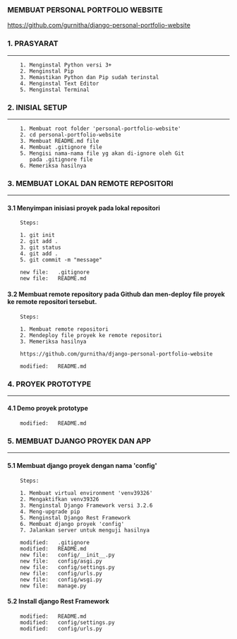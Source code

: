 ### MEMBUAT PERSONAL PORTFOLIO WEBSITE
https://github.com/gurnitha/django-personal-portfolio-website


### 1. PRASYARAT
----------------

        1. Menginstal Python versi 3+ 
        2. Menginstal Pip
        3. Memastikan Python dan Pip sudah terinstal
        4. Menginstal Text Editor
        5. Menginstal Terminal



### 2. INISIAL SETUP
--------------------

        1. Membuat root folder 'personal-portfolio-website'
        2. cd personal-portfolio-website
        3. Membuat README.md file
        4. Membuat .gitignore file
        5. Mengisi nama-nama file yg akan di-ignore oleh Git
           pada .gitignore file
        6. Memeriksa hasilnya



### 3. MEMBUAT LOKAL DAN REMOTE REPOSITORI
------------------------------------------

#### 3.1 Menyimpan inisiasi proyek pada lokal repositori

        Steps:

        1. git init
        2. git add .
        3. git status
        4. git add .
        5. git commit -m "message"

        new file:   .gitignore
        new file:   README.md


#### 3.2 Membuat remote repository pada Github dan men-deploy file proyek ke remote repositori tersebut.

        Steps:

        1. Membuat remote repositori
        2. Mendeploy file proyek ke remote repositori
        3. Memeriksa hasilnya

        https://github.com/gurnitha/django-personal-portfolio-website 

        modified:   README.md



### 4. PROYEK PROTOTYPE
-----------------------

#### 4.1 Demo proyek prototype

        modified:   README.md



### 5. MEMBUAT DJANGO PROYEK DAN APP
------------------------------------

#### 5.1 Membuat django proyek dengan nama 'config'

        Steps:

        1. Membuat virtual environment 'venv39326'
        2. Mengaktifkan venv39326
        3. Menginstal Django Framework versi 3.2.6
        4. Meng-upgrade pip
        5. Menginstal Django Rest Framework
        6. Membuat django proyek 'config'
        7. Jalankan server untuk menguji hasilnya

        modified:   .gitignore
        modified:   README.md
        new file:   config/__init__.py
        new file:   config/asgi.py
        new file:   config/settings.py
        new file:   config/urls.py
        new file:   config/wsgi.py
        new file:   manage.py


#### 5.2 Install django Rest Framework

        modified:   README.md
        modified:   config/settings.py
        modified:   config/urls.py